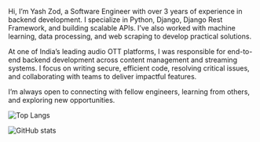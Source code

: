 Hi, I’m Yash Zod, a Software Engineer with over 3 years of experience in backend development.
I specialize in Python, Django, Django Rest Framework, and building scalable APIs. I’ve also worked with machine learning, data processing, and web scraping to develop practical solutions.

At one of India’s leading audio OTT platforms, I was responsible for end-to-end backend development across content management and streaming systems. I focus on writing secure, efficient code, resolving critical issues, and collaborating with teams to deliver impactful features.

I’m always open to connecting with fellow engineers, learning from others, and exploring new opportunities.

![Top Langs](https://github-readme-stats.vercel.app/api/top-langs/?username=yashzod&layout=compact&theme=radical)

![GitHub stats](https://github-readme-stats.vercel.app/api?username=yashzod&show_icons=true&theme=radical)
